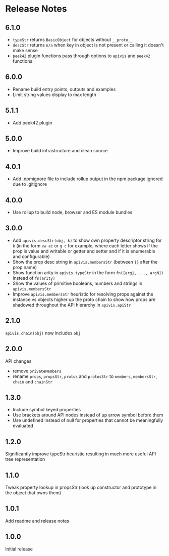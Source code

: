 # Release Notes

## 6.1.0

- `typeStr` returns `BasicObject` for objects without `__proto__`
- `descStr` returns `n/a` when key in object is not present or calling it doesn't make sense
- `peek42` plugin functions pass through options to `apivis` and `peek42` functions

## 6.0.0

- Rename build entry points, outputs and examples
- Limit string values display to max length

## 5.1.1

- Add peek42 plugin

## 5.0.0

- Improve build infrastructure and clean source

## 4.0.1

- Add .npmignore file to include rollup output in the npm package ignored due to .gitignore

## 4.0.0

- Use rollup to build node, browser and ES module bundles

## 3.0.0

- Add `apivis.descStr(obj, k)` to show own property descriptor string for `k` (in the form `vw ec` or `g c` for example, where each letter shows if the prop is value and writable or getter and setter and if it is enumerable and configurable)
- Show the prop desc string in `apivis.membersStr` (between `{}` after the prop name)
- Show function arity in `apivis.typeStr` in the form `fn([arg1, ..., argN])` instead of `fn(arity)`
- Show the values of primitive booleans, numbers and strings in `apivis.membersStr`
- Improve `apivis.membersStr` heuristic for resolving props against the instance vs objects higher up the proto chain to show how props are shadowed throughout the API hierarchy in `apivis.apiStr`

## 2.1.0

`apivis.chain(obj)` now includes `obj`

## 2.0.0

API changes

- remove `privateMembers`
- rename `props`, `propsStr`, `protos` and `protosStr` to `members`, `membersStr`, `chain` and `chainStr`

## 1.3.0

- Include symbol keyed properties
- Use brackets around API nodes instead of up arrow symbol before them
- Use undefined instead of null for properties that cannot be meaningfully evaluated

## 1.2.0

Significantly improve typeStr heuristic resulting in much more useful API tree representation

## 1.1.0

Tweak property lookup in propsStr (look up constructor and prototype in the object that owns them)

## 1.0.1

Add readme and release notes

## 1.0.0

Initial release
